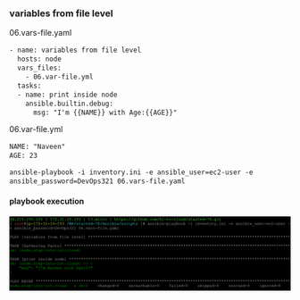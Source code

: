 ### variables from file level
06.vars-file.yaml
```
- name: variables from file level
  hosts: node
  vars_files:
    - 06.var-file.yml
  tasks:
  - name: print inside node
    ansible.builtin.debug:
      msg: "I'm {{NAME}} with Age:{{AGE}}"
```
06.var-file.yml
```
NAME: "Naveen"
AGE: 23
```
```
ansible-playbook -i inventory.ini -e ansible_user=ec2-user -e ansible_password=DevOps321 06.vars-file.yaml
```
#### playbook execution
![ping-playbook](../img/vars-file-playbook.png)
